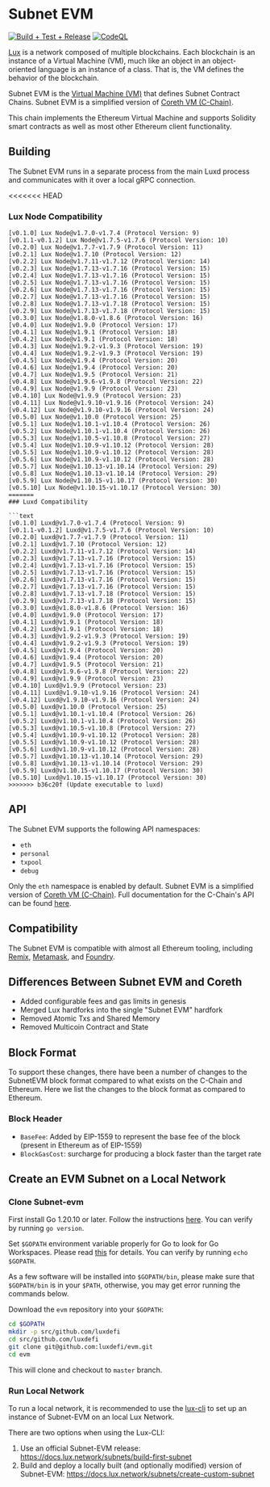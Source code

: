 # Subnet EVM

[![Build + Test + Release](https://github.com/luxdefi/evm/actions/workflows/lint-tests-release.yml/badge.svg)](https://github.com/luxdefi/evm/actions/workflows/lint-tests-release.yml)
[![CodeQL](https://github.com/luxdefi/evm/actions/workflows/codeql-analysis.yml/badge.svg)](https://github.com/luxdefi/evm/actions/workflows/codeql-analysis.yml)

[Lux](https://docs.lux.network/overview/getting-started/lux-platform) is a network composed of multiple blockchains.
Each blockchain is an instance of a Virtual Machine (VM), much like an object in an object-oriented language is an instance of a class.
That is, the VM defines the behavior of the blockchain.

Subnet EVM is the [Virtual Machine (VM)](https://docs.lux.network/learn/lux/virtual-machines) that defines Subnet Contract Chains. Subnet EVM is a simplified version of [Coreth VM (C-Chain)](https://github.com/luxdefi/coreth).

This chain implements the Ethereum Virtual Machine and supports Solidity smart contracts as well as most other Ethereum client functionality.

## Building

The Subnet EVM runs in a separate process from the main Luxd process and communicates with it over a local gRPC connection.

<<<<<<< HEAD
### Lux Node Compatibility

```text
[v0.1.0] Lux Node@v1.7.0-v1.7.4 (Protocol Version: 9)
[v0.1.1-v0.1.2] Lux Node@v1.7.5-v1.7.6 (Protocol Version: 10)
[v0.2.0] Lux Node@v1.7.7-v1.7.9 (Protocol Version: 11)
[v0.2.1] Lux Node@v1.7.10 (Protocol Version: 12)
[v0.2.2] Lux Node@v1.7.11-v1.7.12 (Protocol Version: 14)
[v0.2.3] Lux Node@v1.7.13-v1.7.16 (Protocol Version: 15)
[v0.2.4] Lux Node@v1.7.13-v1.7.16 (Protocol Version: 15)
[v0.2.5] Lux Node@v1.7.13-v1.7.16 (Protocol Version: 15)
[v0.2.6] Lux Node@v1.7.13-v1.7.16 (Protocol Version: 15)
[v0.2.7] Lux Node@v1.7.13-v1.7.16 (Protocol Version: 15)
[v0.2.8] Lux Node@v1.7.13-v1.7.18 (Protocol Version: 15)
[v0.2.9] Lux Node@v1.7.13-v1.7.18 (Protocol Version: 15)
[v0.3.0] Lux Node@v1.8.0-v1.8.6 (Protocol Version: 16)
[v0.4.0] Lux Node@v1.9.0 (Protocol Version: 17)
[v0.4.1] Lux Node@v1.9.1 (Protocol Version: 18)
[v0.4.2] Lux Node@v1.9.1 (Protocol Version: 18)
[v0.4.3] Lux Node@v1.9.2-v1.9.3 (Protocol Version: 19)
[v0.4.4] Lux Node@v1.9.2-v1.9.3 (Protocol Version: 19)
[v0.4.5] Lux Node@v1.9.4 (Protocol Version: 20)
[v0.4.6] Lux Node@v1.9.4 (Protocol Version: 20)
[v0.4.7] Lux Node@v1.9.5 (Protocol Version: 21)
[v0.4.8] Lux Node@v1.9.6-v1.9.8 (Protocol Version: 22)
[v0.4.9] Lux Node@v1.9.9 (Protocol Version: 23)
[v0.4.10] Lux Node@v1.9.9 (Protocol Version: 23)
[v0.4.11] Lux Node@v1.9.10-v1.9.16 (Protocol Version: 24)
[v0.4.12] Lux Node@v1.9.10-v1.9.16 (Protocol Version: 24)
[v0.5.0] Lux Node@v1.10.0 (Protocol Version: 25)
[v0.5.1] Lux Node@v1.10.1-v1.10.4 (Protocol Version: 26)
[v0.5.2] Lux Node@v1.10.1-v1.10.4 (Protocol Version: 26)
[v0.5.3] Lux Node@v1.10.5-v1.10.8 (Protocol Version: 27)
[v0.5.4] Lux Node@v1.10.9-v1.10.12 (Protocol Version: 28)
[v0.5.5] Lux Node@v1.10.9-v1.10.12 (Protocol Version: 28)
[v0.5.6] Lux Node@v1.10.9-v1.10.12 (Protocol Version: 28)
[v0.5.7] Lux Node@v1.10.13-v1.10.14 (Protocol Version: 29)
[v0.5.8] Lux Node@v1.10.13-v1.10.14 (Protocol Version: 29)
[v0.5.9] Lux Node@v1.10.15-v1.10.17 (Protocol Version: 30)
[v0.5.10] Lux Node@v1.10.15-v1.10.17 (Protocol Version: 30)
=======
### Luxd Compatibility

```text
[v0.1.0] Luxd@v1.7.0-v1.7.4 (Protocol Version: 9)
[v0.1.1-v0.1.2] Luxd@v1.7.5-v1.7.6 (Protocol Version: 10)
[v0.2.0] Luxd@v1.7.7-v1.7.9 (Protocol Version: 11)
[v0.2.1] Luxd@v1.7.10 (Protocol Version: 12)
[v0.2.2] Luxd@v1.7.11-v1.7.12 (Protocol Version: 14)
[v0.2.3] Luxd@v1.7.13-v1.7.16 (Protocol Version: 15)
[v0.2.4] Luxd@v1.7.13-v1.7.16 (Protocol Version: 15)
[v0.2.5] Luxd@v1.7.13-v1.7.16 (Protocol Version: 15)
[v0.2.6] Luxd@v1.7.13-v1.7.16 (Protocol Version: 15)
[v0.2.7] Luxd@v1.7.13-v1.7.16 (Protocol Version: 15)
[v0.2.8] Luxd@v1.7.13-v1.7.18 (Protocol Version: 15)
[v0.2.9] Luxd@v1.7.13-v1.7.18 (Protocol Version: 15)
[v0.3.0] Luxd@v1.8.0-v1.8.6 (Protocol Version: 16)
[v0.4.0] Luxd@v1.9.0 (Protocol Version: 17)
[v0.4.1] Luxd@v1.9.1 (Protocol Version: 18)
[v0.4.2] Luxd@v1.9.1 (Protocol Version: 18)
[v0.4.3] Luxd@v1.9.2-v1.9.3 (Protocol Version: 19)
[v0.4.4] Luxd@v1.9.2-v1.9.3 (Protocol Version: 19)
[v0.4.5] Luxd@v1.9.4 (Protocol Version: 20)
[v0.4.6] Luxd@v1.9.4 (Protocol Version: 20)
[v0.4.7] Luxd@v1.9.5 (Protocol Version: 21)
[v0.4.8] Luxd@v1.9.6-v1.9.8 (Protocol Version: 22)
[v0.4.9] Luxd@v1.9.9 (Protocol Version: 23)
[v0.4.10] Luxd@v1.9.9 (Protocol Version: 23)
[v0.4.11] Luxd@v1.9.10-v1.9.16 (Protocol Version: 24)
[v0.4.12] Luxd@v1.9.10-v1.9.16 (Protocol Version: 24)
[v0.5.0] Luxd@v1.10.0 (Protocol Version: 25)
[v0.5.1] Luxd@v1.10.1-v1.10.4 (Protocol Version: 26)
[v0.5.2] Luxd@v1.10.1-v1.10.4 (Protocol Version: 26)
[v0.5.3] Luxd@v1.10.5-v1.10.8 (Protocol Version: 27)
[v0.5.4] Luxd@v1.10.9-v1.10.12 (Protocol Version: 28)
[v0.5.5] Luxd@v1.10.9-v1.10.12 (Protocol Version: 28)
[v0.5.6] Luxd@v1.10.9-v1.10.12 (Protocol Version: 28)
[v0.5.7] Luxd@v1.10.13-v1.10.14 (Protocol Version: 29)
[v0.5.8] Luxd@v1.10.13-v1.10.14 (Protocol Version: 29)
[v0.5.9] Luxd@v1.10.15-v1.10.17 (Protocol Version: 30)
[v0.5.10] Luxd@v1.10.15-v1.10.17 (Protocol Version: 30)
>>>>>>> b36c20f (Update executable to luxd)
```

## API

The Subnet EVM supports the following API namespaces:

- `eth`
- `personal`
- `txpool`
- `debug`

Only the `eth` namespace is enabled by default.
Subnet EVM is a simplified version of [Coreth VM (C-Chain)](https://github.com/luxdefi/coreth).
Full documentation for the C-Chain's API can be found [here](https://docs.lux.network/apis/node/apis/c-chain).

## Compatibility

The Subnet EVM is compatible with almost all Ethereum tooling, including [Remix](https://docs.lux.network/build/dapp/smart-contracts/remix-deploy), [Metamask](https://docs.lux.network/build/dapp/chain-settings), and [Foundry](https://docs.lux.network/build/dapp/smart-contracts/toolchains/foundry).

## Differences Between Subnet EVM and Coreth

- Added configurable fees and gas limits in genesis
- Merged Lux hardforks into the single "Subnet EVM" hardfork
- Removed Atomic Txs and Shared Memory
- Removed Multicoin Contract and State

## Block Format

To support these changes, there have been a number of changes to the SubnetEVM block format compared to what exists on the C-Chain and Ethereum. Here we list the changes to the block format as compared to Ethereum.

### Block Header

- `BaseFee`: Added by EIP-1559 to represent the base fee of the block (present in Ethereum as of EIP-1559)
- `BlockGasCost`: surcharge for producing a block faster than the target rate

## Create an EVM Subnet on a Local Network

### Clone Subnet-evm

First install Go 1.20.10 or later. Follow the instructions [here](https://go.dev/doc/install). You can verify by running `go version`.

Set `$GOPATH` environment variable properly for Go to look for Go Workspaces. Please read [this](https://go.dev/doc/code) for details. You can verify by running `echo $GOPATH`.

As a few software will be installed into `$GOPATH/bin`, please make sure that `$GOPATH/bin` is in your `$PATH`, otherwise, you may get error running the commands below.

Download the `evm` repository into your `$GOPATH`:

```sh
cd $GOPATH
mkdir -p src/github.com/luxdefi
cd src/github.com/luxdefi
git clone git@github.com:luxdefi/evm.git
cd evm
```

This will clone and checkout to `master` branch.

### Run Local Network

To run a local network, it is recommended to use the [lux-cli](https://github.com/luxdefi/lux-cli#lux-cli) to set up an instance of Subnet-EVM on an local Lux Network.

There are two options when using the Lux-CLI:

1. Use an official Subnet-EVM release: https://docs.lux.network/subnets/build-first-subnet
2. Build and deploy a locally built (and optionally modified) version of Subnet-EVM: https://docs.lux.network/subnets/create-custom-subnet
